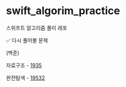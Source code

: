 # swift_algorim_practice
스위프트 알고리즘 풀이 레포

✅ 다시 풀어볼 문제

(백준)

자료구조 - [1935](https://www.acmicpc.net/problem/1935)

완전탐색 - [19532](https://www.acmicpc.net/problem/19532)
